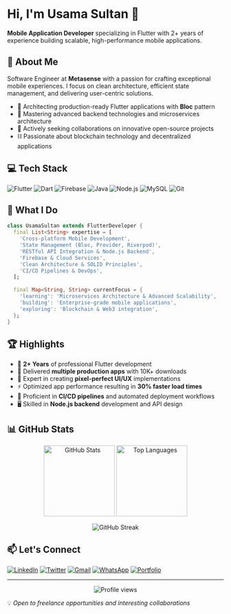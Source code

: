# Hi, I'm Usama Sultan 👋

**Mobile Application Developer** specializing in Flutter with 2+ years of experience building scalable, high-performance mobile applications.

## 🚀 About Me

Software Engineer at **Metasense** with a passion for crafting exceptional mobile experiences. I focus on clean architecture, efficient state management, and delivering user-centric solutions.

- 🔭 Architecting production-ready Flutter applications with **Bloc** pattern
- 🌱 Mastering advanced backend technologies and microservices architecture
- 🤝 Actively seeking collaborations on innovative open-source projects
- ⛓️ Passionate about blockchain technology and decentralized applications

## 💻 Tech Stack

![Flutter](https://img.shields.io/badge/Flutter-%2302569B.svg?style=for-the-badge&logo=Flutter&logoColor=white)
![Dart](https://img.shields.io/badge/dart-%230175C2.svg?style=for-the-badge&logo=dart&logoColor=white)
![Firebase](https://img.shields.io/badge/firebase-%23039BE5.svg?style=for-the-badge&logo=firebase)
![Java](https://img.shields.io/badge/java-%23ED8B00.svg?style=for-the-badge&logo=openjdk&logoColor=white)
![Node.js](https://img.shields.io/badge/node.js-6DA55F?style=for-the-badge&logo=node.js&logoColor=white)
![MySQL](https://img.shields.io/badge/mysql-%2300f.svg?style=for-the-badge&logo=mysql&logoColor=white)
![Git](https://img.shields.io/badge/git-%23F05033.svg?style=for-the-badge&logo=git&logoColor=white)

## 🎯 What I Do
```dart
class UsamaSultan extends FlutterDeveloper {
  final List<String> expertise = [
    'Cross-platform Mobile Development',
    'State Management (Bloc, Provider, Riverpod)',
    'RESTful API Integration & Node.js Backend',
    'Firebase & Cloud Services',
    'Clean Architecture & SOLID Principles',
    'CI/CD Pipelines & DevOps',
  ];
  
  final Map<String, String> currentFocus = {
    'learning': 'Microservices Architecture & Advanced Scalability',
    'building': 'Enterprise-grade mobile applications',
    'exploring': 'Blockchain & Web3 integration',
  };
}
```

## 🏆 Highlights

- 📱 **2+ Years** of professional Flutter development
- 🚀 Delivered **multiple production apps** with 10K+ downloads
- 🎨 Expert in creating **pixel-perfect UI/UX** implementations
- ⚡ Optimized app performance resulting in **30% faster load times**
- 🔄 Proficient in **CI/CD pipelines** and automated deployment workflows
- 🖥️ Skilled in **Node.js backend** development and API design

## 📊 GitHub Stats

<p align="center">
  <img src="https://github-readme-stats.vercel.app/api?username=usamasultan2018&show_icons=true&theme=default&hide_border=true" alt="GitHub Stats" height="165">
  <img src="https://github-readme-stats.vercel.app/api/top-langs/?username=usamasultan2018&layout=compact&hide_border=true" alt="Top Languages" height="165">
</p>

<p align="center">
  <img src="https://github-readme-streak-stats.herokuapp.com/?user=usamasultan2018&hide_border=true" alt="GitHub Streak" />
</p>

## 📫 Let's Connect

[![LinkedIn](https://img.shields.io/badge/LinkedIn-%230077B5.svg?style=for-the-badge&logo=linkedin&logoColor=white)](https://www.linkedin.com/in/usama-sultan-b67972105/)
[![Twitter](https://img.shields.io/badge/Twitter-%231DA1F2.svg?style=for-the-badge&logo=Twitter&logoColor=white)](https://twitter.com/UsamaKHan2018/)
[![Gmail](https://img.shields.io/badge/Gmail-D14836?style=for-the-badge&logo=gmail&logoColor=white)](mailto:usama.khan2018@gmail.com)
[![WhatsApp](https://img.shields.io/badge/WhatsApp-25D366?style=for-the-badge&logo=whatsapp&logoColor=white)](https://wa.me/+923349158650?text=Hello%20Usama%20Sultan)
[![Portfolio](https://img.shields.io/badge/Portfolio-%23000000.svg?style=for-the-badge&logo=firefox&logoColor=white)](https://usamasultan.netlify.app/)

---

<p align="center">
  <img src="https://komarev.com/ghpvc/?username=usamasultan2018&label=Profile%20views&color=0e75b6&style=flat" alt="Profile views" />
</p>

💡 *Open to freelance opportunities and interesting collaborations*
